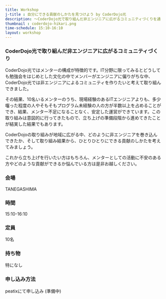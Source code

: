 ```yaml
---
title: Workshop
j-title : 自分にできる貢献のしかたを見つけよう by CoderDojo光
description: ～CoderDojo光で取り組んだ非エンジニアに広がるコミュニティづくりを通して～
thumbnail : coderdojo-hikari.png
time-schedule: 15:10-16:10
layout: workshop
---
```


### CoderDojo光で取り組んだ非エンジニアに広がるコミュニティづくり

CoderDojo光ではメンターの構成が特徴的です。IT分野に限ってみるとどうしても勉強会をはじめとした文化の中でメンバーがエンジニアに偏りがちな中、CoderDojo光では非エンジニアによるコミュニティを作りたいと考えて取り組んできました。

その結果、10名いるメンターのうち、現場経験のあるITエンジニアよりも、多少囓った程度の人やそもそもプログラム未経験の人の方が半数以上を占めることができ、結果、メンター不足になることなく、安定した運営ができています。この取り組みは意図的に行ってきたもので、立ち上げの準備段階から進めてきたことが結実した結果でもあります。

CoderDojoの取り組みが地域に広がる中、どのように非エンジニアを巻き込んできたか、そして取り組み結果から、ひとりひとりにできる貢献のしかたを考えてみましょう。

これから立ち上げを行いたい方はもちろん、メンターとしての活動に不安のある方やどのような貢献ができるか悩んでいる方は是非お越しください。

### 会場
TANEGASHIMA

### 時間
15:10-16:10

### 定員
10名

### 持ち物
特になし

### 申し込み方法
peatixにて申し込み (準備中)
